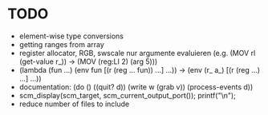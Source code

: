 # TODO

* element-wise type conversions
* getting ranges from array
* register allocator, RGB, swscale
  nur argumente evaluieren (e.g. (MOV rl (get-value r_)) -> (MOV (reg:LI 2) (arg 5)))
* (lambda (fun ...) (env fun [(r (reg ... fun)) ...] ...)) ->
  (env (r_ a_) [(r (reg ...) ...] ...))
* documentation: (do () ((quit? d)) (write w (grab v)) (process-events d))
* scm_display(scm_target, scm_current_output_port()); printf("\n");
* reduce number of files to include

